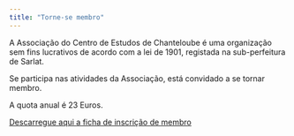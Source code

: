 ```yaml
---
title: "Torne-se membro"
---
```


A Associação do Centro de Estudos de Chanteloube é uma organização sem fins lucrativos de acordo com a lei de 1901, registada na sub-perfeitura de Sarlat. 

Se participa nas atividades da Associação, está convidado a se tornar membro. 

A quota anual é 23 Euros. 

[ Descarregue aqui a ficha de inscrição de membro ](http://www.songtsen.org/chanteloube/wp-content/uploads/sites/5/2013/12/appelcot13_en.pdf)
